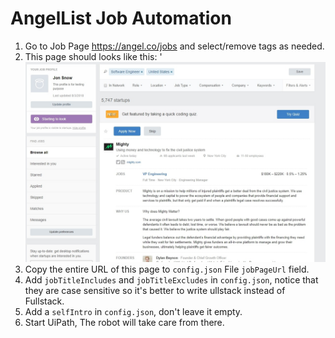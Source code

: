 # AngelList Job Automation

1. Go to Job Page https://angel.co/jobs and select/remove tags as needed.
2. This page should looks like this: '
![alt text](https://github.com/Cosxin/Robotic-Resume-Automation/blob/master/AngelList/startPage.jpg)
3. Copy the entire URL of this page to `config.json` File `jobPageUrl` field.
4. Add `jobTitleIncludes` and `jobTitleExcludes` in `config.json`, notice that they are case sensitive so it's better to write ullstack instead of Fullstack. 
5. Add a `selfIntro` in `config.json`, don't leave it empty.
6. Start UiPath, The robot will take care from there.
